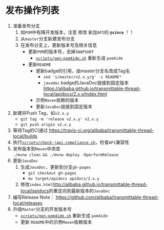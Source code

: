 发布操作列表
===============================

1. 准备发布分支
    1. 如`POM`中有降开发版本，注意 修改 新加`API`的 **_`@since`_** ！！
    2. 从`master`分支新建发布分支
    3. 在发布分支上，更新版本号及相关信息
        - 更新`POM`的版本号，去掉`SNAPSHOT`
            - [`scripts/gen-pom4ide.sh`](../scripts/gen-pom4ide.sh) 重新生成 `pom4ide`
        - 更新`README`
            - 更新badge的引用，由master分支名改成Tag名  
                - `sed 's/master/v2.x.y/g' -i README*`
                - `javadoc` badge的JavaDoc链接到固定版本  
                    https://alibaba.github.io/transmittable-thread-local/apidocs/2.x.y/index.html
            - 示例`Maven`依赖的版本
            - 更新`JavaDoc`链接到固定版本
2. 新建并Push Tag，如`v2.x.y`  
    - `git tag -m 'release v2.x.y' v2.x.y`
    - `git push origin v2.x.y`
3. 等待Tag的CI通过 <https://travis-ci.org/alibaba/transmittable-thread-local/builds>
4. 执行[`scripts/check-japi-compliance.sh`](../scripts/check-japi-compliance.sh)，检查`API`兼容性
5. 发布版本到`Maven`中央库  
    `./mvnw clean && ./mvnw deploy -DperformRelease`
6. 更新`JavaDoc`
    1. 生成`JavaDoc`，更新到分支`gh-pages`
        - `git checkout gh-pages`
        - `mv target/apidocs apidocs/2.x.y`
    2. 修改`index.html`<http://alibaba.github.io/transmittable-thread-local/apidocs>的重定向到最新版本的`JavaDoc`
7. 编写Release Note： <https://github.com/alibaba/transmittable-thread-local/releases>
8. 升级`Master`分支的开发版本号
    - [`scripts/gen-pom4ide.sh`](../scripts/gen-pom4ide.sh) 重新生成 `pom4ide`
    - 更新 `README`中的示例`Maven`依赖版本
